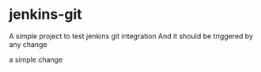 # jenkins-git

A simple project to test jenkins git integration
And it should be triggered by any change

a simple change 
